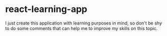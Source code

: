 # react-learning-app
I just create this application with learning purposes in mind, so don't be shy to do some comments that can help me to improve my skills on this topic.
